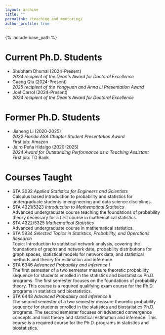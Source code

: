 ```yaml
--- 
layout: archive
title: ""
permalink: /teaching_and_mentoring/
author_profile: true
---
```


{% include base_path %}


Current Ph.D. Students
=======
<ul>
<li>
Shubham Dhumal (2024-Present)<br> 
<i>2024 recipient of the Dean's Award for Doctoral Excellence</i>
</li>
<li>
Guang Qiu (2024-Present)<br>
<i>2025 recipient of the Yongyuan and Anna Li Presentation Award</i>
</li>
<li>
Joel Carrol (2024-Present)<br>
<i>2024 recipient of the Dean's Award for Doctoral Excellence</i>
</li>
</ul>

Former Ph.D. Students
=======
<ul>
<li>
Jiaheng Li (2020-2025)<br>
<i>2022 Florida ASA Chapter Student Presentation Award</i><br> 
First job: Amazon 
</li>
<li>
Jairo Pe&#241;a Hidalgo (2020-2025)<br>
<i>2024 Award for Outstanding Performance as a Teaching Assistant</i><br>
First job: TD Bank
</li>

</ul>


Courses Taught
========
<ul>
<li>
STA 3032 <i>Applied Statistics for Engineers and Scientists</i><br>
Calculus based introduction to probability and statistics for undergraduate students in engineering and data science disciplines.  
</li>
<li>
STA 4321/5323 <i>Introduction to Mathematical Statistics</i><br>
Advanced undergraduate course teaching the foundations of probability theory necessary for a first course in mathematical statistics. 
</li>
<li>
STA 4322/5325 <i>Mathematical Statistics</i><br>
Advanced undergraduate course in mathematical statistics.
</li>
<li>
STA 5934 <i>Selected Topics in Statistics, Probability, and Operations Research</i><br>
Topic: Introduction to statistical network analysis, covering the foundations
of graphs and network data,
probability distributions for graph spaces,
statistical models for network data,
and statistical methods and theory for estimation and inference.  
</li>
<li>
STA 6346 <i>Advanced Probability and Inference I</i><br>
The first semester of a two semester measure theoretic probability sequence for students enrolled in the statistics and biostatistics Ph.D. programs. The first semester focuses on the foundations of probability theory.  
This course is a required qualifying exam course for the Ph.D. programs in statistics and biostatistics. 
</li>
<li> 
STA 6448 <i>Advanced Probability and Inference II</i><br>
The second semester of a two semester measure theoretic probability sequence for students enrolled in the statistics and biostatistics Ph.D. programs. 
The second semester focuses on advanced convergence concepts and limit theory
and statistical estimation and inference. 
This course is a required course for the Ph.D. programs in statistics and biostatistics.
</li>
</ul>


